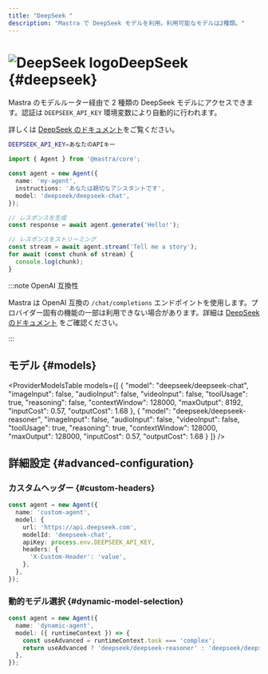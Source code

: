 ```yaml
---
title: "DeepSeek "
description: "Mastra で DeepSeek モデルを利用。利用可能なモデルは2種類。"
---
```


# <img src="https://models.dev/logos/deepseek.svg" alt="DeepSeek logo" className="inline w-8 h-8 mr-2 align-middle dark:invert dark:brightness-0 dark:contrast-200" />DeepSeek \{#deepseek\}

Mastra のモデルルーター経由で 2 種類の DeepSeek モデルにアクセスできます。認証は `DEEPSEEK_API_KEY` 環境変数により自動的に行われます。

詳しくは [DeepSeek のドキュメント](https://platform.deepseek.com)をご覧ください。

```bash
DEEPSEEK_API_KEY=あなたのAPIキー
```

```typescript
import { Agent } from '@mastra/core';

const agent = new Agent({
  name: 'my-agent',
  instructions: 'あなたは親切なアシスタントです',
  model: 'deepseek/deepseek-chat',
});

// レスポンスを生成
const response = await agent.generate('Hello!');

// レスポンスをストリーミング
const stream = await agent.stream('Tell me a story');
for await (const chunk of stream) {
  console.log(chunk);
}
```

:::note OpenAI 互換性

Mastra は OpenAI 互換の `/chat/completions` エンドポイントを使用します。プロバイダー固有の機能の一部は利用できない場合があります。詳細は [DeepSeek のドキュメント](https://platform.deepseek.com) をご確認ください。

:::

## モデル \{#models\}

<ProviderModelsTable
  models={[
{
"model": "deepseek/deepseek-chat",
"imageInput": false,
"audioInput": false,
"videoInput": false,
"toolUsage": true,
"reasoning": false,
"contextWindow": 128000,
"maxOutput": 8192,
"inputCost": 0.57,
"outputCost": 1.68
},
{
"model": "deepseek/deepseek-reasoner",
"imageInput": false,
"audioInput": false,
"videoInput": false,
"toolUsage": true,
"reasoning": true,
"contextWindow": 128000,
"maxOutput": 128000,
"inputCost": 0.57,
"outputCost": 1.68
}
]}
/>

## 詳細設定 \{#advanced-configuration\}

### カスタムヘッダー \{#custom-headers\}

```typescript
const agent = new Agent({
  name: 'custom-agent',
  model: {
    url: 'https://api.deepseek.com',
    modelId: 'deepseek-chat',
    apiKey: process.env.DEEPSEEK_API_KEY,
    headers: {
      'X-Custom-Header': 'value',
    },
  },
});
```

### 動的モデル選択 \{#dynamic-model-selection\}

```typescript
const agent = new Agent({
  name: 'dynamic-agent',
  model: ({ runtimeContext }) => {
    const useAdvanced = runtimeContext.task === 'complex';
    return useAdvanced ? 'deepseek/deepseek-reasoner' : 'deepseek/deepseek-chat';
  },
});
```
